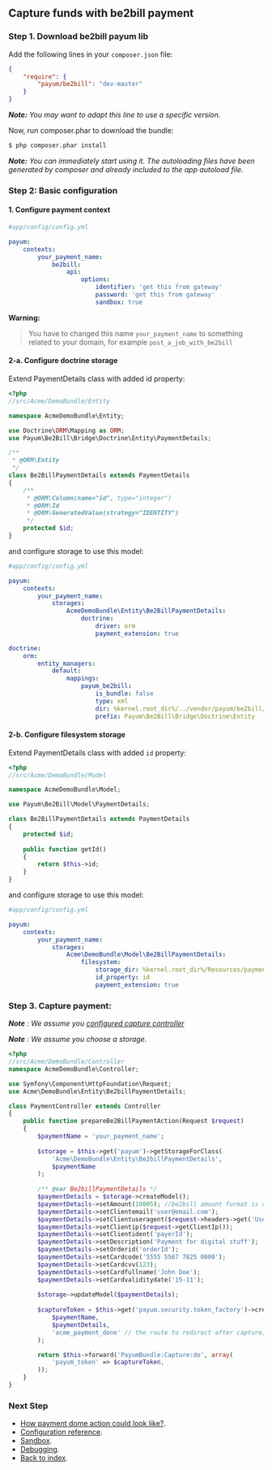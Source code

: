 ## Capture funds with be2bill payment

### Step 1. Download be2bill payum lib

Add the following lines in your `composer.json` file:

```json
{
    "require": {
        "payum/be2bill": "dev-master"
    }
}
```

_**Note:** You may want to adapt this line to use a specific version._

Now, run composer.phar to download the bundle:

```bash
$ php composer.phar install
```

_**Note:** You can immediately start using it. The autoloading files have been generated by composer and already included to the app autoload file._

### Step 2: Basic configuration

#### 1. Configure payment context
```yaml
#app/config/config.yml

payum:
    contexts:
        your_payment_name:
            be2bill:
                api:
                    options:
                        identifier: 'get this from gateway'
                        password: 'get this from gateway'
                        sandbox: true
```

**Warning:**

> You have to changed this name `your_payment_name` to something related to your domain, for example `post_a_job_with_be2bill`

#### 2-a. Configure doctrine storage

Extend PaymentDetails class with added id property:

```php
<?php
//src/Acme/DemoBundle/Entity

namespace AcmeDemoBundle\Entity;

use Doctrine\ORM\Mapping as ORM;
use Payum\Be2Bill\Bridge\Doctrine\Entity\PaymentDetails;

/**
 * @ORM\Entity
 */
class Be2BillPaymentDetails extends PaymentDetails
{
    /**
     * @ORM\Column(name="id", type="integer")
     * @ORM\Id
     * @ORM\GeneratedValue(strategy="IDENTITY")
     */
    protected $id;
}
```

and configure storage to use this model:

```yml
#app/config/config.yml

payum:
    contexts:
        your_payment_name:
            storages:
                AcmeDemoBundle\Entity\Be2BillPaymentDetails:
                    doctrine:
                        driver: orm
                        payment_extension: true

doctrine:
    orm:
        entity_managers:
            default:
                mappings: 
                    payum_be2bill:
                        is_bundle: false
                        type: xml 
                        dir: %kernel.root_dir%/../vendor/payum/be2bill/src/Payum/Be2Bill/Bridge/Doctrine/Resources/mapping
                        prefix: Payum\Be2Bill\Bridge\Doctrine\Entity
```

#### 2-b. Configure filesystem storage

Extend PaymentDetails class with added `id` property:

```php
<?php
//src/Acme/DemoBundle/Model

namespace AcmeDemoBundle\Model;

use Payum\Be2Bill\Model\PaymentDetails;

class Be2BillPaymentDetails extends PaymentDetails
{
    protected $id;
    
    public function getId()
    {
        return $this->id;
    }
}
```

and configure storage to use this model:

```yaml
#app/config/config.yml

payum:
    contexts:
        your_payment_name:
            storages:
                Acme\DemoBundle\Model\Be2BillPaymentDetails:
                    filesystem:
                        storage_dir: %kernel.root_dir%/Resources/payments
                        id_property: id
                        payment_extension: true
```

### Step 3. Capture payment: 

_**Note** : We assume you [configured capture controller](basic_setup.md#step-3-configure-capture-controller-optional)_

_**Note** : We assume you choose a storage._

```php
<?php
//src/Acme/DemoBundle/Controller
namespace AcmeDemoBundle\Controller;

use Symfony\Component\HttpFoundation\Request;
use Acme\DemoBundle\Entity\Be2billPaymentDetails;

class PaymentController extends Controller 
{
    public function prepareBe2BillPaymentAction(Request $request)
    {
        $paymentName = 'your_payment_name';
        
        $storage = $this->get('payum')->getStorageForClass(
            'Acme\DemoBundle\Entity\Be2billPaymentDetails',
            $paymentName
        );
    
        /** @var Be2billPaymentDetails */
        $paymentDetails = $storage->createModel();
        $paymentDetails->setAmount(10005); //be2bill amount format is cents: for example:  100.05 (EUR). will be 10005.
        $paymentDetails->setClientemail('user@email.com');
        $paymentDetails->setClientuseragent($request->headers->get('User-Agent', 'Unknown'));
        $paymentDetails->setClientip($request->getClientIp());
        $paymentDetails->setClientident('payerId');
        $paymentDetails->setDescription('Payment for digital stuff');
        $paymentDetails->setOrderid('orderId');
        $paymentDetails->setCardcode('5555 5567 7825 0000');
        $paymentDetails->setCardcvv(123);
        $paymentDetails->setCardfullname('John Doe');
        $paymentDetails->setCardvaliditydate('15-11');
        
        $storage->updateModel($paymentDetails);
        
        $captureToken = $this->get('payum.security.token_factory')->createCaptureToken(
            $paymentName,
            $paymentDetails,
            'acme_payment_done' // the route to redirect after capture;
        );

        return $this->forward('PayumBundle:Capture:do', array(
            'payum_token' => $captureToken,
        ));
    }
}
```

### Next Step

* [How payment dome action could look like?](how_payment_done_action_could_look_like.md).
* [Configuration reference](configuration_reference.md).
* [Sandbox](sandbox.md).
* [Debugging](debugging.md).
* [Back to index](index.md).
